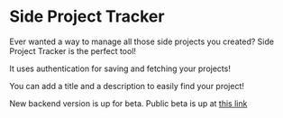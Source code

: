 # Side Project Tracker

Ever wanted a way to manage all those side projects you created? Side Project Tracker is the perfect tool!

It uses authentication for saving and fetching your projects!

You can add a title and a description to easily find your project!


New backend version is up for beta. Public beta is up at [this link](https://side-proj-tracker-84pig25rs-tralwdwds-projects.vercel.app/projects?_vercel_share=IlP0AISox7N8YZ6Tf0U8Lq3sU0A29y4g)
